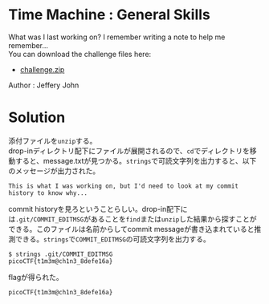 # Time Machine : General Skills

What was I last working on? I remember writing a note to help me remember...  
You can download the challenge files here:
* [challenge.zip](challenge.zip)

Author : Jeffery John

# Solution

添付ファイルを`unzip`する。  
drop-inディレクトリ配下にファイルが展開されるので、`cd`でディレクトリを移動すると、message.txtが見つかる。`strings`で可読文字列を出力すると、以下のメッセージが出力された。
```
This is what I was working on, but I'd need to look at my commit history to know why...
```
commit historyを見ろということらしい。drop-in配下には`.git/COMMIT_EDITMSG`があることを`find`または`unzip`した結果から探すことができる。このファイルは名前からしてcommit messageが書き込まれていると推測できる。`strings`で`COMMIT_EDITMSG`の可読文字列を出力する。
```
$ strings .git/COMMIT_EDITMSG 
picoCTF{t1m3m@ch1n3_8defe16a}
```
flagが得られた。

`picoCTF{t1m3m@ch1n3_8defe16a}`
